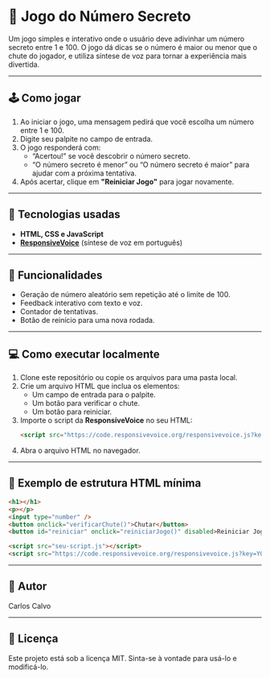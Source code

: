 # 🎯 Jogo do Número Secreto

Um jogo simples e interativo onde o usuário deve adivinhar um número secreto entre 1 e 100. O jogo dá dicas se o número é maior ou menor que o chute do jogador, e utiliza síntese de voz para tornar a experiência mais divertida.

---

## 🕹️ Como jogar

1. Ao iniciar o jogo, uma mensagem pedirá que você escolha um número entre 1 e 100.
2. Digite seu palpite no campo de entrada.
3. O jogo responderá com:
   - “Acertou!” se você descobrir o número secreto.
   - “O número secreto é menor” ou “O número secreto é maior” para ajudar com a próxima tentativa.
4. Após acertar, clique em **"Reiniciar Jogo"** para jogar novamente.

---

## 🧠 Tecnologias usadas

- **HTML, CSS e JavaScript**
- **[ResponsiveVoice](https://responsivevoice.org/)** (síntese de voz em português)

---

## 🔁 Funcionalidades

- Geração de número aleatório sem repetição até o limite de 100.
- Feedback interativo com texto e voz.
- Contador de tentativas.
- Botão de reinício para uma nova rodada.

---

## 💻 Como executar localmente

1. Clone este repositório ou copie os arquivos para uma pasta local.
2. Crie um arquivo HTML que inclua os elementos:
   - Um campo de entrada para o palpite.
   - Um botão para verificar o chute.
   - Um botão para reiniciar.
3. Importe o script da **ResponsiveVoice** no seu HTML:
   ```html
   <script src="https://code.responsivevoice.org/responsivevoice.js?key=YOUR_KEY"></script>
   ```
4. Abra o arquivo HTML no navegador.

---

## 📂 Exemplo de estrutura HTML mínima

```html
<h1></h1>
<p></p>
<input type="number" />
<button onclick="verificarChute()">Chutar</button>
<button id="reiniciar" onclick="reiniciarJogo()" disabled>Reiniciar Jogo</button>

<script src="seu-script.js"></script>
<script src="https://code.responsivevoice.org/responsivevoice.js?key=YOUR_KEY"></script>
```

---

## 👤 Autor

Carlos Calvo

---

## 📝 Licença

Este projeto está sob a licença MIT. Sinta-se à vontade para usá-lo e modificá-lo.
